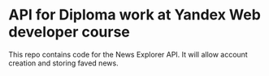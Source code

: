 # API for Diploma work at Yandex Web developer course
This repo contains code for the News Explorer API. It will allow account creation and storing faved news.
